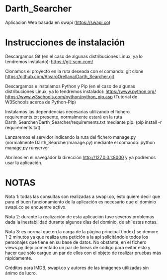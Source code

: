 # Darth_Searcher
Aplicación Web basada en swapi (https://swapi.co)

# Instrucciones de instalación

Descargamos Git (en el caso de algunas distribuciones Linux, ya lo tendremos instalado):
https://git-scm.com/

Clonamos el proyecto en la ruta deseada con el comando:
git clone https://github.com/AlvaroOrellana/Darth_Searcher.git

Descargamos e instalamos Python y Pip (en el caso de algunas distribuciones Linux, ya lo tendremos instalado):
https://www.python.org/
https://www.w3schools.com/python/python_pip.asp (Tutorial de W3Schools acerca de Python-Pip)

Instalamos las dependencias necesarias utilizando el fichero requirements.txt presente, normalmente estará en la ruta 
Darth_Searcher/Darth_Searcher/requirements.txt mediante pip.
(pip install -r requirements.txt)

Lanzaremos el servidor indicando la ruta del fichero manage.py (normalmente Darth_Searcher/manage.py) mediante el comando:
python manage.py runserver

Abrimos en el navegador la dirección http://127.0.0.1:8000 y ya podremos usar la aplicación.

# NOTAS
Nota 1: todas las consultas son realizadas a swapi.co, ésto quiere decir que para el buen funcionamiento de la aplicación es necesario que el dominio swapi.co se encuentre activo.

Nota 2: durante la realización de esta aplicación tuve severos problemas dada la inestabilidad durante algunos días del dominio, de ahí estas notas.

Nota 3: es normal que en la carga de la página principal (Index) se demore 1-2 minutos ya que realiza una petición a la api solicitándole todos los personajes que tiene en su base de datos. No obstante, en el fichero views.py dejo comentado un par de líneas de código para evitar esto y hacer que sólo cargue un par de ellos con el objeto de realizar pruebas más rápidamente.

Créditos para IMDB, swapi.co y autores de las imágenes utilizadas sin ánimo de lucro.
